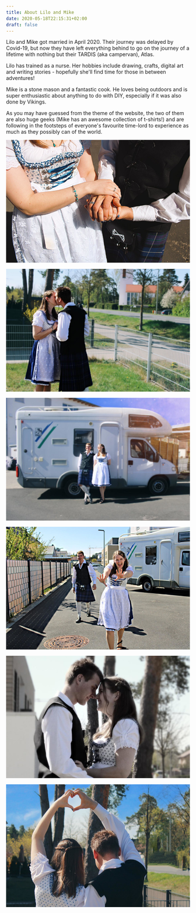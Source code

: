 ```yaml
---
title: About Lilo and Mike
date: 2020-05-18T22:15:31+02:00
draft: false
---
```


Lilo and Mike got married in April 2020. Their journey was delayed by Covid-19,
but now they have left everything behind to go on the journey of a lifetime with
nothing but their TARDIS (aka campervan), Atlas.

<div class="row"><div class="col-12 col-lg-6">

Lilo has trained as a nurse. Her hobbies include drawing, crafts, digital art and
writing stories - hopefully she'll find time for those in between adventures!

Mike is a stone mason and a fantastic cook. He loves being outdoors and is super
enthusiastic about anything to do with DIY, especially if it was also done by
Vikings.

As you may have guessed from the theme of the website, the two of them are also
huge geeks (Mike has an awesome collection of t-shirts!) and are following in the
footsteps of everyone's favourite time-lord to experience as much as they possibly
can of the world.

</div><div class="col-12 col-lg-6">
<div class="swiper-container"><div class="swiper-wrapper"><div class="swiper-slide">

![Lilo and Mike on their wedding day](lilo-and-mike.jpg)

</div><div class="swiper-slide">

![Lilo and Mike on their wedding day](kiss.jpg)

</div><div class="swiper-slide">

![Lilo and Mike with Atlas](atlas2.jpg)

</div><div class="swiper-slide">

![Lilo and Mike with Atlas](atlas.jpg)

</div><div class="swiper-slide">

![Lilo and Mike](sepia.jpg)

</div><div class="swiper-slide">

![Lilo and Mike making a <3 with their hands](heart.jpg)

</div></div><div class="swiper-button-prev"></div><div class="swiper-button-next"></div></div>
</div></div>

